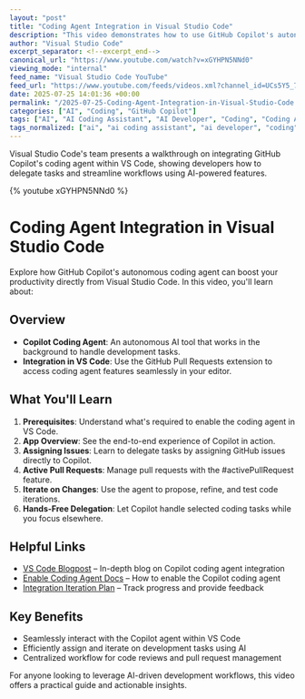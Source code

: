 ```yaml
---
layout: "post"
title: "Coding Agent Integration in Visual Studio Code"
description: "This video demonstrates how to use GitHub Copilot's autonomous coding agent within Visual Studio Code via the GitHub Pull Requests extension. It covers prerequisites, a walkthrough of app features, assigning issues to Copilot, handling active pull requests, iterating on changes, and delegating coding work to Copilot—all without leaving your editor."
author: "Visual Studio Code"
excerpt_separator: <!--excerpt_end-->
canonical_url: "https://www.youtube.com/watch?v=xGYHPN5NNd0"
viewing_mode: "internal"
feed_name: "Visual Studio Code YouTube"
feed_url: "https://www.youtube.com/feeds/videos.xml?channel_id=UCs5Y5_7XK8HLDX0SLNwkd3w"
date: 2025-07-25 14:01:36 +00:00
permalink: "/2025-07-25-Coding-Agent-Integration-in-Visual-Studio-Code.html"
categories: ["AI", "Coding", "GitHub Copilot"]
tags: ["AI", "AI Coding Assistant", "AI Developer", "Coding", "Coding Agent", "Copilot Automation", "Developer Workflow", "Editor Integration", "GitHub Copilot", "GitHub Pull Requests Extension", "Issue Assignment", "Pull Request Management", "Software Development", "Videos", "VS Code"]
tags_normalized: ["ai", "ai coding assistant", "ai developer", "coding", "coding agent", "copilot automation", "developer workflow", "editor integration", "github copilot", "github pull requests extension", "issue assignment", "pull request management", "software development", "videos", "vs code"]
---
```


Visual Studio Code's team presents a walkthrough on integrating GitHub Copilot's coding agent within VS Code, showing developers how to delegate tasks and streamline workflows using AI-powered features.<!--excerpt_end-->

{% youtube xGYHPN5NNd0 %}

# Coding Agent Integration in Visual Studio Code

Explore how GitHub Copilot's autonomous coding agent can boost your productivity directly from Visual Studio Code. In this video, you'll learn about:

## Overview

- **Copilot Coding Agent**: An autonomous AI tool that works in the background to handle development tasks.
- **Integration in VS Code**: Use the GitHub Pull Requests extension to access coding agent features seamlessly in your editor.

## What You'll Learn

1. **Prerequisites**: Understand what's required to enable the coding agent in VS Code.
2. **App Overview**: See the end-to-end experience of Copilot in action.
3. **Assigning Issues**: Learn to delegate tasks by assigning GitHub issues directly to Copilot.
4. **Active Pull Requests**: Manage pull requests with the #activePullRequest feature.
5. **Iterate on Changes**: Use the agent to propose, refine, and test code iterations.
6. **Hands-Free Delegation**: Let Copilot handle selected coding tasks while you focus elsewhere.

## Helpful Links

- [VS Code Blogpost](https://code.visualstudio.com/blogs/2025/07/17/copilot-coding-agent) – In-depth blog on Copilot coding agent integration
- [Enable Coding Agent Docs](https://docs.github.com/en/enterprise-cloud@latest/copilot/concepts/coding-agent/enable-coding-agent) – How to enable the Copilot coding agent
- [Integration Iteration Plan](https://github.com/microsoft/vscode/issues/255483) – Track progress and provide feedback

## Key Benefits

- Seamlessly interact with the Copilot agent within VS Code
- Efficiently assign and iterate on development tasks using AI
- Centralized workflow for code reviews and pull request management

For anyone looking to leverage AI-driven development workflows, this video offers a practical guide and actionable insights.
